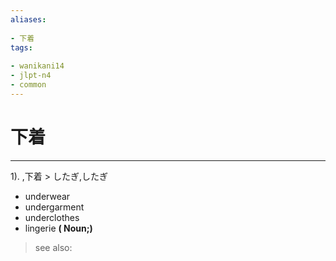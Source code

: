 ```yaml
---
aliases:
    
- 下着
tags:
    
- wanikani14
- jlpt-n4
- common
---
```


# 下着
---
1).
,下着 > したぎ,したぎ

- underwear
- undergarment
- underclothes
- lingerie
**( Noun;)**
> see also: 
            